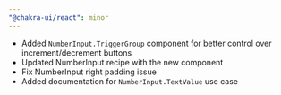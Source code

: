 ```yaml
---
"@chakra-ui/react": minor
---
```


- Added `NumberInput.TriggerGroup` component for better control over
  increment/decrement buttons
- Updated NumberInput recipe with the new component
- Fix NumberInput right padding issue
- Added documentation for `NumberInput.TextValue` use case
